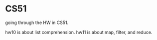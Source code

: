 # CS51

going through the HW in CS51. 

hw10 is about list comprehension. 
hw11 is about map, filter, and reduce.